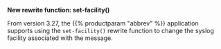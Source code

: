 ---
---
<!-- DISCLAIMER: This file is based on the syslog-ng Open Source Edition documentation https://github.com/balabit/syslog-ng-ose-guides/commit/2f4a52ee61d1ea9ad27cb4f3168b95408fddfdf2 and is used under the terms of The syslog-ng Open Source Edition Documentation License. The file has been modified by Axoflow. -->
**New rewrite function: set-facility()**

From version 3.27, the {{% productparam "abbrev" %}} application supports using the `set-facility()` rewrite function to change the syslog facility associated with the message.
